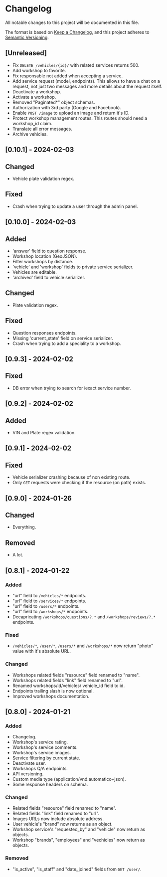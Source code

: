 # Changelog

All notable changes to this project will be documented in this file.

The format is based on [Keep a Changelog](https://keepachangelog.com/en/1.0.0/),
and this project adheres to [Semantic Versioning](https://semver.org/spec/v2.0.0.html).

## [Unreleased]

- Fix `DELETE /vehicles/{id}/` with related services returns 500.
- Add workshop to favorite.
- Fix responsable not added when accepting a service.
- Add service request (model, endpoints). This allows to have a chat on a request, not just two messages and more details about the request itself.
- Deactivate a workshop.
- Activate a workshop.
- Removed "Paginated*" object schemas.
- Authorization with 3rd party (Google and Facebook).
- Enable `POST /image` to upload an image and return it's ID.
- Protect workshop management routes. This routes should need a workshop_id claim.
- Translate all error messages.
- Archive vehicles.

## [0.10.1] - 2024-02-03

## Changed

- Vehicle plate validation regex.

## Fixed

- Crash when trying to update a user through the admin panel.

## [0.10.0] - 2024-02-03

## Added

- 'answer' field to question response.
- Workshop location (GeoJSON).
- Filter workshops by distance.
- 'vehicle' and 'workshop' fields to private service serializer.
- Vehicles are editable.
- 'archived' field to vehicle serializer.

## Changed

- Plate validation regex.

## Fixed

- Question responses endpoints.
- Missing 'current_state' field on service serializer.
- Crash when trying to add a speciality to a workshop.

## [0.9.3] - 2024-02-02

## Fixed

- DB error when trying to search for iexact service number.

## [0.9.2] - 2024-02-02

## Added

- VIN and Plate regex validation.

## [0.9.1] - 2024-02-02

## Fixed

- Vehicle serializer crashing because of non existing route.
- Only `GET` requests were checking if the resource (on path) exists.

## [0.9.0] - 2024-01-26

## Changed

- Everything.

## Removed

- A lot.

## [0.8.1] - 2024-01-22

### Added

- "url" field to `/vehicles/*` endpoints.
- "url" field to `/services/*` endpoints.
- "url" field to `/users/*` endpoints.
- "url" field to `/workshops/*` endpoints.
- Decapricating `/workshops/questions/?.*` and `/workshops/reviews/?.*` endpoints.

### Fixed

- `/vehicles/*`, `/user/*`, `/users/*` and `/workshops/*`  now return "photo" value with it's absolute URL.

### Changed

- Workshops related fields "resource" field renamed to "name".
- Workshops related fields "link" field renamed to "url".
- Renamed workshops/id/vehicles/ vehicle_id field to id.
- Endpoints trailing slash is now optional.
- Improved workshops documentation.

## [0.8.0] - 2024-01-21

### Added

- Changelog.
- Workshop's service rating.
- Workshop's service comments.
- Workshop's service images.
- Service filtering by current state.
- Deactivate user.
- Workshops Q/A endpoints.
- API versioning.
- Custom media type (application/vnd.automatico+json).
- Some response headers on schema.

### Changed

- Related fields "resource" field renamed to "name".
- Related fields "link" field renamed to "url".
- Images URLs now include absolute address.
- User vehicle's "brand" now returns as an object.
- Workshop service's "requested_by" and "vehicle" now return as objects.
- Workshop "brands", "employees" and "vechicles" now return as objects.

### Removed

- "is_active", "is_staff" and "date_joined" fields from `GET /user/`.
